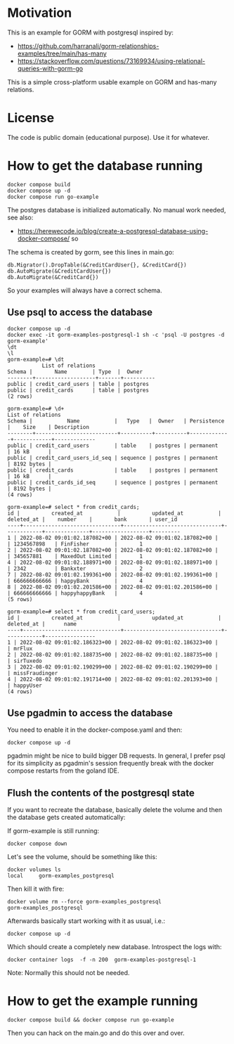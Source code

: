 # Motivation

This is an example for GORM with postgresql inspired by:

* https://github.com/harranali/gorm-relationships-examples/tree/main/has-many
* https://stackoverflow.com/questions/73169934/using-relational-queries-with-gorm-go

This is a simple cross-platform usable example on GORM and has-many relations.

# License

The code is public domain (educational purpose). Use it for whatever.

# How to get the database running

    docker compose build
    docker compose up -d
    docker compose run go-example

The postgres database is initialized automatically. No manual work needed, see also:
* https://herewecode.io/blog/create-a-postgresql-database-using-docker-compose/ so 

The schema is created by gorm, see this lines in main.go:

	db.Migrator().DropTable(&CreditCardUser{}, &CreditCard{})
	db.AutoMigrate(&CreditCardUser{})
	db.AutoMigrate(&CreditCard{})

So your examples will always have a correct schema.

## Use psql to access the database

    docker compose up -d
    docker exec -it gorm-examples-postgresql-1 sh -c 'psql -U postgres -d gorm-example'
    \dt
    \l
    gorm-example=# \dt
               List of relations
    Schema |       Name        | Type  |  Owner
    --------+-------------------+-------+----------
    public | credit_card_users | table | postgres
    public | credit_cards      | table | postgres
    (2 rows)
    
    gorm-example=# \d+
    List of relations
    Schema |           Name           |   Type   |  Owner   | Persistence |    Size    | Description
    --------+--------------------------+----------+----------+-------------+------------+-------------
    public | credit_card_users        | table    | postgres | permanent   | 16 kB      |
    public | credit_card_users_id_seq | sequence | postgres | permanent   | 8192 bytes |
    public | credit_cards             | table    | postgres | permanent   | 16 kB      |
    public | credit_cards_id_seq      | sequence | postgres | permanent   | 8192 bytes |
    (4 rows)
    
    gorm-example=# select * from credit_cards;
    id |          created_at           |          updated_at           | deleted_at |    number    |       bank       | user_id
    ----+-------------------------------+-------------------------------+------------+--------------+------------------+---------
    1 | 2022-08-02 09:01:02.187082+00 | 2022-08-02 09:01:02.187082+00 |            | 1234567898   | FinFisher        |       1
    2 | 2022-08-02 09:01:02.187082+00 | 2022-08-02 09:01:02.187082+00 |            | 345657881    | MaxedOut Limited |       1
    4 | 2022-08-02 09:01:02.188971+00 | 2022-08-02 09:01:02.188971+00 |            | 2342         | Bankxter         |       2
    7 | 2022-08-02 09:01:02.199361+00 | 2022-08-02 09:01:02.199361+00 |            | 666666666666 | happyBank        |       4
    8 | 2022-08-02 09:01:02.201586+00 | 2022-08-02 09:01:02.201586+00 |            | 666666666666 | happyhappyBank   |       4
    (5 rows)
    
    gorm-example=# select * from credit_card_users;
    id |          created_at           |          updated_at           | deleted_at |      name
    ----+-------------------------------+-------------------------------+------------+----------------
    1 | 2022-08-02 09:01:02.186323+00 | 2022-08-02 09:01:02.186323+00 |            | mrFlux
    2 | 2022-08-02 09:01:02.188735+00 | 2022-08-02 09:01:02.188735+00 |            | sirTuxedo
    3 | 2022-08-02 09:01:02.190299+00 | 2022-08-02 09:01:02.190299+00 |            | missFraudinger
    4 | 2022-08-02 09:01:02.191714+00 | 2022-08-02 09:01:02.201393+00 |            | happyUser
    (4 rows)

## Use pgadmin to access the database

You need to enable it in the docker-compose.yaml and then:

    docker compose up -d

pgadmin might be nice to build bigger DB requests. In general, I prefer psql for its simplicity as pgadmin's session
frequently break with the docker compose restarts from the goland IDE.

## Flush the contents of the postgresql state

If you want to recreate the database, basically delete the volume and then the database gets created automatically:

If gorm-example is still running:

    docker compose down

Let's see the volume, should be something like this:

    docker volumes ls
    local     gorm-examples_postgresql

Then kill it with fire:

    docker volume rm --force gorm-examples_postgresql
    gorm-examples_postgresql

Afterwards basically start working with it as usual, i.e.:

    docker compose up -d

Which should create a completely new database. Introspect the logs with:

    docker container logs  -f -n 200  gorm-examples-postgresql-1

Note: Normally this should not be needed.

# How to get the example running

    docker compose build && docker compose run go-example

Then you can hack on the main.go and do this over and over.

    
